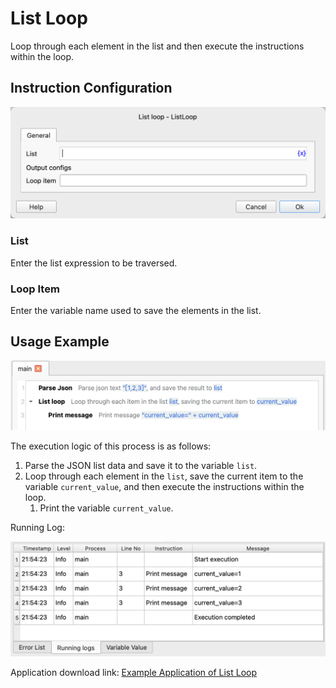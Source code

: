 # List Loop

Loop through each element in the list and then execute the instructions within the loop.

## Instruction Configuration

![List Loop Configuration Dialog Box](list_loop_config.png)

### List

Enter the list expression to be traversed.

### Loop Item

Enter the variable name used to save the elements in the list.

## Usage Example

![Screenshot of List Loop Example Process](list_loop_demo_process.png)

The execution logic of this process is as follows:

1. Parse the JSON list data and save it to the variable `list`.
2. Loop through each element in the `list`, save the current item to the variable `current_value`, and then execute the instructions within the loop.
    1. Print the variable `current_value`.

Running Log:

![Running Log of List Loop Example Process](list_loop_demo_log.png)

Application download link: [Example Application of List Loop](../../../examples/list_loop_demo.zip)
